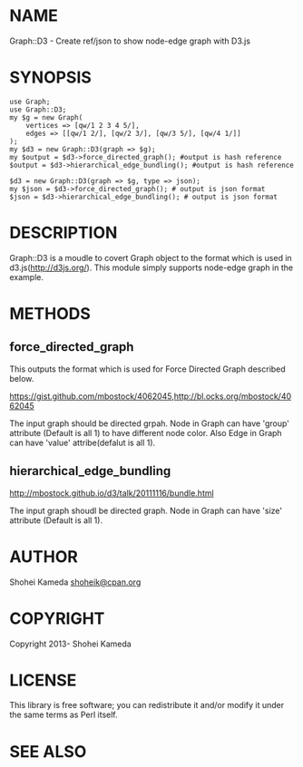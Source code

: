 # NAME

Graph::D3 - Create ref/json to show node-edge graph with D3.js 

# SYNOPSIS

    use Graph;
    use Graph::D3;
    my $g = new Graph(
        vertices => [qw/1 2 3 4 5/], 
        edges => [[qw/1 2/], [qw/2 3/], [qw/3 5/], [qw/4 1/]] 
    );
    my $d3 = new Graph::D3(graph => $g);
    my $output = $d3->force_directed_graph(); #output is hash reference
    $output = $d3->hierarchical_edge_bundling(); #output is hash reference

    $d3 = new Graph::D3(graph => $g, type => json); 
    my $json = $d3->force_directed_graph(); # output is json format
    $json = $d3->hierarchical_edge_bundling(); # output is json format

# DESCRIPTION

Graph::D3 is a moudle to covert Graph object to the format which is used in d3.js(http://d3js.org/).
This module simply supports node-edge graph in the example.

# METHODS

## force\_directed\_graph 

This outputs the format which is used for Force Directed Graph described below.

https://gist.github.com/mbostock/4062045,http://bl.ocks.org/mbostock/4062045

The input graph should be directed grpah.
Node in Graph can have 'group' attribute (Default is all 1) to have different node color.
Also Edge in Graph can have 'value' attribe(defalut is all 1).

## hierarchical\_edge\_bundling 

http://mbostock.github.io/d3/talk/20111116/bundle.html

The input graph shoudl be directed graph.
Node in Graph can have 'size' attribute (Default is all 1). 

# AUTHOR

Shohei Kameda <shoheik@cpan.org>

# COPYRIGHT

Copyright 2013- Shohei Kameda

# LICENSE

This library is free software; you can redistribute it and/or modify
it under the same terms as Perl itself.

# SEE ALSO
